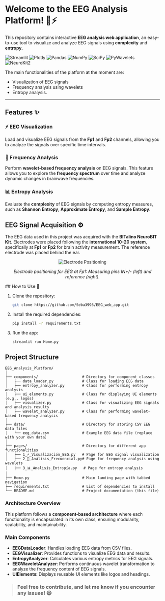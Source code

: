 # Welcome to the EEG Analysis Platform! 🧠⚡

This repository contains interactive **EEG analysis web application**, an easy-to-use tool to visualize and analyze EEG signals using **complexity** and **entropy**.

![Streamlit](https://img.shields.io/badge/Streamlit-FF4B4B?style=plastic&logo=streamlit&logoColor=white)
![Plotly](https://img.shields.io/badge/Plotly-3F4F75?style=plastic&logo=plotly&logoColor=white)
![Pandas](https://img.shields.io/badge/Pandas-150458?style=plastic&logo=pandas&logoColor=white)
![NumPy](https://img.shields.io/badge/NumPy-013243?style=plastic&logo=numpy&logoColor=white)
![SciPy](https://img.shields.io/badge/SciPy-8CAAE6?style=plastic&logo=scipy&logoColor=white)
![PyWavelets](https://img.shields.io/badge/PyWt-FF6347?style=plastic)
![NeuroKit2](https://img.shields.io/badge/NeuroKit2-FF4500?style=plastic)

The main functionalities of the platform at the moment are:
- Visualization of EEG signals
- Frequency analysis using wavelets
- Entropy analysis.
---

## Features ✨

### ⚡ EEG Visualization
Load and visualize EEG signals from the **Fp1** and **Fp2** channels, allowing you to analyze the signals over specific time intervals.

### 📡 Frequency Analysis
Perform **wavelet-based frequency analysis** on EEG signals. This feature allows you to explore the **frequency spectrum** over time and analyze dynamic changes in brainwave frequencies.

### 📊 Entropy Analysis
Evaluate the **complexity** of EEG signals by computing entropy measures, such as **Shannon Entropy**, **Approximate Entropy**, and **Sample Entropy**.

## EEG Signal Acquisition ⚙️

The EEG data used in this project was acquired with the **BITalino NeuroBIT Kit**. Electrodes were placed following the **international 10-20 system**, specifically at **Fp1** or **Fp2** for brain activity measurement. The reference electrode was placed behind the ear.

<p align="center"> <img src="https://support.pluxbiosignals.com/wp-content/uploads/2023/02/image-4.png" alt="Electrode Positioning" /> </p> <p align="center"><i>Electrode positioning for EEG at Fp1: Measuring pins IN+/- (left) and reference (right).</i></p>
## How to Use 🔧

1. Clone the repository:
   ```bash
   git clone https://github.com/Seba3995/EEG_web_app.git
   ```
2. Install the required dependencies:
   ```bash
   pip install -r requirements.txt
   ```
3. Run the app:
   ```bash
   streamlit run Home.py
   ```

## Project Structure

```
EEG_Analysis_Platform/
│
├── components/                    # Directory for component classes
│   ├── data_loader.py             # Class for loading EEG data
│   ├── entropy_analyzer.py        # Class for performing entropy analysis
│   ├── ui_elements.py             # Class for displaying UI elements (e.g., logos)
│   ├── visualizer.py              # Class for visualizing EEG signals and analysis results
│   ├── wavelet_analyzer.py        # Class for performing wavelet-based frequency analysis
│
├── data/                          # Directory for storing CSV EEG data files
│   └── eeg_data.csv               # Example EEG data file (replace with your own data)
│
├── pages/                         # Directory for different app functionalities
│   ├── 1_⚡_Visualización_EEG.py   # Page for EEG signal visualization
│   ├── 2_📡_Análisis_Frecuencial.py# Page for frequency analysis using wavelets
│   ├── 3_📊_Analisis_Entropía.py   # Page for entropy analysis
│
├── Home.py                        # Main landing page with tabbed navigation
├── requirements.txt               # List of dependencies to install
└── README.md                      # Project documentation (this file)
```

### Architecture Overview

This platform follows a **component-based architecture** where each functionality is encapsulated in its own class, ensuring modularity, scalability, and maintainability.

### Main Components
- **EEGDataLoader**: Handles loading EEG data from CSV files.
- **EEGVisualizer**: Provides functions to visualize EEG data and results.
- **EntropyAnalyzer**: Calculates various entropy metrics for EEG signals.
- **EEGWaveletAnalyzer**: Performs continuous wavelet transformation to analyze the frequency content of EEG signals.
- **UIElements**: Displays reusable UI elements like logos and headings.

> ### **Feel free to contribute, and let me know if you encounter any issues!** 😄
